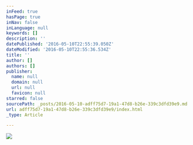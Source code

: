 ```yaml
---
inFeed: true
hasPage: true
inNav: false
inLanguage: null
keywords: []
description: ''
datePublished: '2016-05-10T22:55:39.050Z'
dateModified: '2016-05-10T22:55:36.534Z'
title: ''
author: []
authors: []
publisher:
  name: null
  domain: null
  url: null
  favicon: null
starred: false
sourcePath: _posts/2016-05-10-adff75d7-19a1-47d8-b26e-339c3dfd39e9.md
url: adff75d7-19a1-47d8-b26e-339c3dfd39e9/index.html
_type: Article

---
```

![](https://the-grid-user-content.s3-us-west-2.amazonaws.com/ac344268-0953-4a19-820d-7936d9dd14c4.jpg)